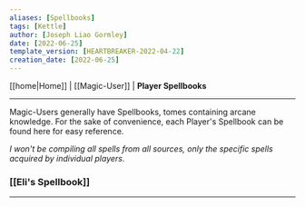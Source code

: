 ```yaml
---
aliases: [Spellbooks]
tags: [Kettle]
author: [Joseph Liao Gormley]
date: [2022-06-25]
template_version: [HEARTBREAKER-2022-04-22]
creation_date: [2022-06-25]
---
```

<!-- Home | Character Creation | -->
[[home|Home]] | [[Magic-User]] | **Player Spellbooks**
___
Magic-Users generally have Spellbooks, tomes containing arcane knowledge. For the sake of convenience, each Player's Spellbook can be found here for easy reference. 

*I won't be compiling all spells from all sources, only the specific spells acquired by individual players.*

### [[Eli's Spellbook]]

___
<!--*See also:* 
*References:*
*Source:* -->
<!-- Sources, read more, links, etc. -->
<!-- *Source: Entry by [[Mike Maxin]].* -->
<!-- Leave an empty line at the end, otherwise Exporter complains. -->

